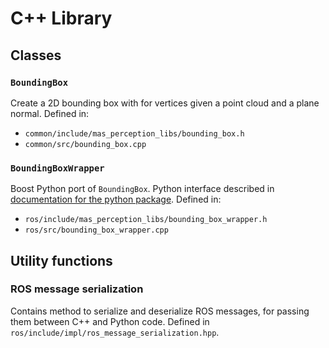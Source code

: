 # C++ Library

## Classes
### `BoundingBox`
Create a 2D bounding box with for vertices given a point cloud and a plane normal. Defined in:
* `common/include/mas_perception_libs/bounding_box.h`
* `common/src/bounding_box.cpp`

### `BoundingBoxWrapper`
Boost Python port of `BoundingBox`. Python interface described in
[documentation for the python package](python_package.md). Defined in:
* `ros/include/mas_perception_libs/bounding_box_wrapper.h`
* `ros/src/bounding_box_wrapper.cpp`

## Utility functions
### ROS message serialization
Contains method to serialize and deserialize ROS messages, for passing them between C++ and Python
code. Defined in `ros/include/impl/ros_message_serialization.hpp`.